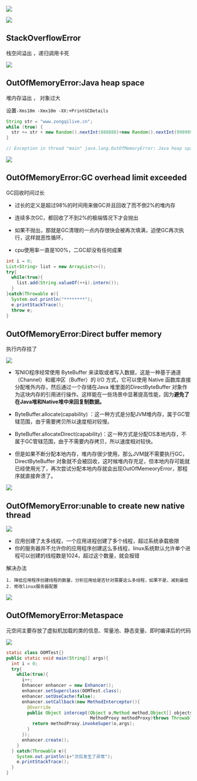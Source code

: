 ![](https://youpaiyun.zongqilive.cn/image/20200425141601.png)

![](https://youpaiyun.zongqilive.cn/image/20200425141954.png)



## StackOverflowError

栈空间溢出 ，递归调用卡死

![](https://youpaiyun.zongqilive.cn/image/20200425141629.png)

## OutOfMemoryError:Java heap space

堆内存溢出 ， 对象过大

设置`-Xms10m -Xmx10m -XX:+PrintGCDetails`

```java
String str = "www.zongqilive.cn";
while (true) {
  str += str + new Random().nextInt(888888)+new Random().nextInt(999999);
}

// Exception in thread "main" java.lang.OutOfMemoryError: Java heap space
```

![](https://youpaiyun.zongqilive.cn/image/20200425142054.png)



## OutOfMemoryError:GC overhead limit exceeded

GC回收时间过长

- 过长的定义是超过98%的时间用来做GC并且回收了而不倒2%的堆内存

- 连续多次GC，都回收了不到2%的极端情况下才会抛出

- 如果不抛出，那就是GC清理的一点内存很快会被再次填满，迫使GC再次执行，这样就恶性循环，

- cpu使用率一直是100%，二GC却没有任何成果

```java
int i = 0;
List<String> list = new ArrayList<>();
try{
  while(true){
    list.add(String.valueOf(++i).intern());
  }
}catch(Throwable e){
  System.out.println("********");
  e.printStackTrace();
  throw e;
}

```



## OutOfMemoryError:Direct buffer memory

执行内存挂了

![](https://youpaiyun.zongqilive.cn/image/20200425142331.png)

- 写NIO程序经常使用 ByteBuffer 来读取或者写入数据，这是一种基于通道（Channel）和缓冲区（Buffer）的 I/O 方式，它可以使用 Native 函数库直接分配堆外内存，然后通过一个存储在Java 堆里面的DirectByteBuffer 对象作为这块内存的引用进行操作。这样能在一些场景中显著提高性能，因为**避免了在Java堆和Native堆中来回复制数据。**

- ByteBuffer.allocate(capability) ：这一种方式是分配JVM堆内存，属于GC管辖范围，由于需要拷贝所以速度相对较慢。

- ByteBuffer.allocateDirect(capability)：这一种方式是分配OS本地内存，不属于GC管辖范围，由于不需要内存拷贝，所以速度相对较快。

- 但是如果不断分配本地内存，堆内存很少使用，那么JVM就不需要执行GC，DirectByteBuffer 对象就不会被回收，这时候堆内存充足，但本地内存可能就已经使用光了，再次尝试分配本地内存就会出现OutOfMemeoryError，那程序就直接奔溃了。

![](https://youpaiyun.zongqilive.cn/image/20200425142441.png)

## OutOfMemoryError:unable to create new native thread

![](https://youpaiyun.zongqilive.cn/image/20200425142524.png)

- 应用创建了太多线程，一个应用进程创建了多个线程，超过系统承载极限
- 你的服务器并不允许你的应用程序创建这么多线程，linux系统默认允许单个进程可以创建的线程数是1024，超过这个数量，就会报错

解决办法

```
1. 降低应用程序创建线程的数量，分析应用给是否针对需要这么多线程，如果不是，减到最低
2. 修改linux服务器配置

```



![](https://youpaiyun.zongqilive.cn/image/20200425142605.png)



## OutOfMemoryError:Metaspace

元空间主要存放了虚拟机加载的类的信息、常量池、静态变量、即时编译后的代码

![](https://youpaiyun.zongqilive.cn/image/20200425142815.png)

```java
static class OOMTest{}
public static void main(String[] args){
  int i = 0;
  try{
    while(true){
      i++;
      Enhancer enhancer = new Enhancer();
      enhancer.setSuperclass(OOMTest.class);
      enhancer.setUseCache(false);
      enhancer.setCallback(new MethodInterceptor(){
        @Override
        public Object intercept(Object o,Method method,Object[] objects,
                                MethodProxy methodProxy)throws Throwable{
          return methodProxy.invokeSuper(o,args);
        }
      });
      enhancer.create();
    } 
  } catch(Throwable e){
    System.out.println(i+"次后发生了异常");
    e.printStackTrace();
  }
}

```



















































